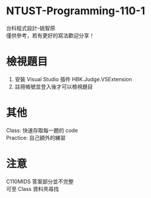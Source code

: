 # NTUST-Programming-110-1
台科程式設計-姚智原  
僅供參考，若有更好的寫法歡迎分享！

# 檢視題目
1. 安裝 Visual Studio 插件 HBK.Judge.VSExtension  
2. 註冊帳號並登入後才可以檢視題目

# 其他
Class: 快速存取每一題的 code  
Practice: 自己額外的練習

# 注意
C110MIDS 答案部分並不完整  
可至 Class 資料夾尋找
